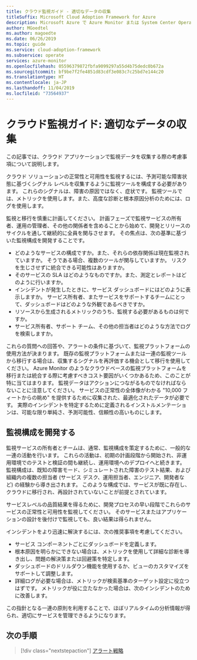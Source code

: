 ```yaml
---
title: クラウド監視ガイド - 適切なデータの収集
titleSuffix: Microsoft Cloud Adoption Framework for Azure
description: Microsoft Azure で Azure Monitor または System Center Operations Manager を使用するタイミングを選択します
author: MGoedtel
ms.author: magoedte
ms.date: 06/26/2019
ms.topic: guide
ms.service: cloud-adoption-framework
ms.subservice: operate
services: azure-monitor
ms.openlocfilehash: 05596379872fbfa9099297a55d4b75dedc0b672a
ms.sourcegitcommit: bf9be7f2fe4851d83cdf3e083c7c25bd7e144c20
ms.translationtype: HT
ms.contentlocale: ja-JP
ms.lasthandoff: 11/04/2019
ms.locfileid: "73564937"
---
```

# <a name="cloud-monitoring-guide-collect-the-right-data"></a>クラウド監視ガイド: 適切なデータの収集

この記事では、クラウド アプリケーションで監視データを収集する際の考慮事項について説明します。

クラウド ソリューションの正常性と可用性を監視するには、予測可能な障害状態に基づくシグナル レベルを収集するように監視ツールを構成する必要があります。 これらのシグナルは、障害の原因ではなく、症状です。 監視ツールでは、メトリックを使用します。また、高度な診断と根本原因分析のためには、ログを使用します。

監視と移行を慎重に計画してください。 計画フェーズで監視サービスの所有者、運用の管理者、その他の関係者を含めることから始めて、開発とリリースのサイクルを通して継続的に全員を関与させます。 その焦点は、次の基準に基づいた監視構成を開発することです。

- どのようなサービスの構成ですか。また、それらの依存関係は現在監視されていますか。 そうである場合、複数のツールが関与していますか。 リスクを生じさせずに統合できる可能性はありますか。
- そのサービスの SLA はどのようなものですか。また、測定とレポートはどのように行いますか。
- インシデントが発生したときに、サービス ダッシュボードにはどのように表示しますか。 サービス所有者、またサービスをサポートするチームにとって、ダッシュボードはどのような外観であるべきですか。
- リソースから生成されるメトリックのうち、監視する必要があるものは何ですか。  
- サービス所有者、サポート チーム、その他の担当者はどのような方法でログを検索しますか。

これらの質問への回答や、アラートの条件に基づいて、監視プラットフォームの使用方法が決まります。 既存の監視プラットフォームまたは一連の監視ツールから移行する場合は、収集するシグナルを再評価する機会として移行を使用してください。 Azure Monitor のようなクラウドベースの監視プラットフォームを移行または統合する際に考慮すべきコスト要因がいくつかあるため、このことが特に当てはまります。 監視データはアクションにつながるものでなければならないことに注意してください。 サービスの正常性の全体像がわかる "10,000 フィートからの眺め" を提供するために収集された、最適化されたデータが必要です。 実際のインシデントを特定するために定義されるインストルメンテーションは、可能な限り単純さ、予測可能性、信頼性の高いものにします。

## <a name="develop-a-monitoring-configuration"></a>監視構成を開発する

監視サービスの所有者とチームは、通常、監視構成を策定するために、一般的な一連の活動を行います。 これらの活動は、初期の計画段階から開始され、非運用環境でのテストと検証の間も継続し、運用環境へのデプロイへと続きます。 監視構成は、既知の障害モード、シミュレートされた障害のテスト結果、および組織内の複数の担当者 (サービス デスク、運用担当者、エンジニア、開発者など) の経験から導き出されます。 このような構成では、サービスが既に存在し、クラウドに移行され、再設計されていないことが前提とされています。

サービスレベルの品質結果を得るために、開発プロセスの早い段階でこれらのサービスの正常性と可用性を監視してください。 そのサービスまたはアプリケーションの設計を後付けで監視しても、良い結果は得られません。

インシデントをより迅速に解決するには、次の推奨事項を考慮してください。

- サービス コンポーネントごとにダッシュボードを定義します。
- 根本原因を明らかにできない場合は、メトリックを使用して詳細な診断を導き出し、問題の解決策または回避策を特定します。
- ダッシュボードのドリルダウン機能を使用するか、ビューのカスタマイズをサポートして調整します。
- 詳細ログが必要な場合は、メトリックが検索基準のターゲット設定に役立つはずです。 メトリックが役に立たなかった場合は、次のインシデントのために改善します。

この指針となる一連の原則を利用することで、ほぼリアルタイムの分析情報が得られ、適切にサービスを管理できるようになります。

## <a name="next-steps"></a>次の手順

> [!div class="nextstepaction"]
> [アラート戦略](./alerting.md)
